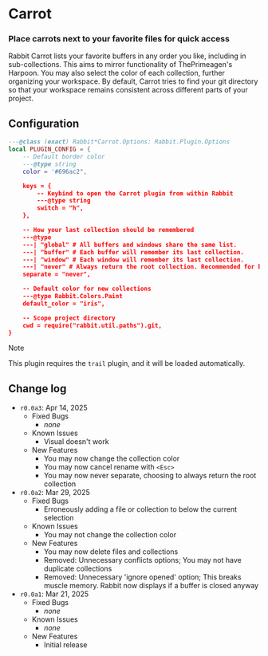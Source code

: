 # Carrot
### Place carrots next to your favorite files for quick access

Rabbit Carrot lists your favorite buffers in any order you like, including in
sub-collections. This aims to mirror functionality of ThePrimeagen's Harpoon.
You may also select the color of each collection, further organizing your
workspace. By default, Carrot tries to find your git directory so that your
workspace remains consistent across different parts of your project.

## Configuration

```lua
---@class (exact) Rabbit*Carrot.Options: Rabbit.Plugin.Options
local PLUGIN_CONFIG = {
    -- Default border color
    ---@type string
    color = '#696ac2",

    keys = {
        -- Keybind to open the Carrot plugin from within Rabbit
        ---@type string
        switch = "h",
    },

    -- How your last collection should be remembered
    ---@type
    ---| "global" # All buffers and windows share the same list.
    ---| "buffer" # Each buffer will remember its last collection.
    ---| "window" # Each window will remember its last collection.
    ---| "never" # Always return the root collection. Recommended for building muscle memory.
    separate = "never",

    -- Default color for new collections
    ---@type Rabbit.Colors.Paint
    default_color = "iris",

    -- Scope project directory
    cwd = require("rabbit.util.paths").git,
}
```

> [!NOTE]
> This plugin requires the `trail` plugin, and it will be loaded automatically.

## Change log
- `r0.0a3`: Apr 14, 2025
  - Fixed Bugs
    - *none*
  - Known Issues
    - Visual doesn't work
  - New Features
    - You may now change the collection color
    - You may now cancel rename with `<Esc>`
    - You may now never separate, choosing to always return the root collection
- `r0.0a2`: Mar 29, 2025
  - Fixed Bugs
    - Erroneously adding a file or collection to below the current selection
  - Known Issues
    - You may not change the collection color
  - New Features
    - You may now delete files and collections
    - Removed: Unnecessary conflicts options; You may not have duplicate collections
    - Removed: Unnecessary 'ignore opened' option; This breaks muscle memory. Rabbit now displays if a buffer is closed anyway
- `r0.0a1`: Mar 21, 2025
  - Fixed Bugs
    - *none*
  - Known Issues
    - *none*
  - New Features
    - Initial release
